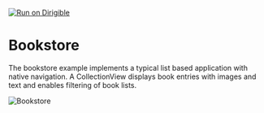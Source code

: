 [![Run on Dirigible](http://www.dirigible.io/img/logo/run_on_dirigible.png)](http://dirigible.eclipse.org/services/ui/anonymous.html?git=https://github.com/dirigible-io/tabris-bookstore.git)

# Bookstore

The bookstore example implements a typical list based application with native navigation. A CollectionView displays book entries with images and text and enables filtering of book lists.

![Bookstore](https://tabrisjs.com/assets/public-content/img/examples/bookstore.jpeg)
